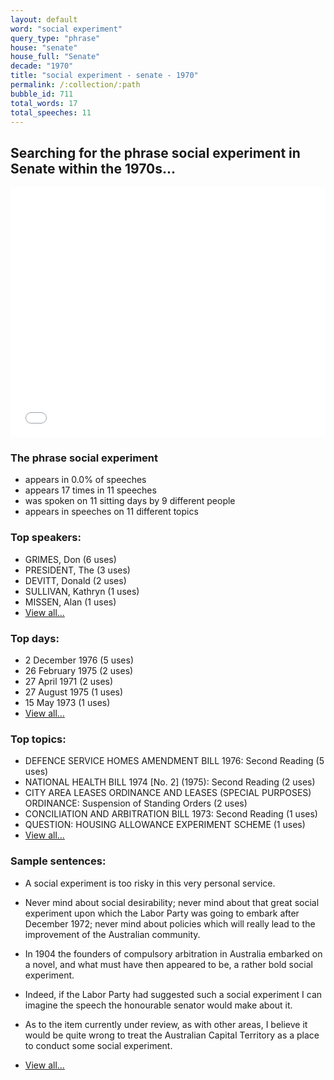 ```yaml
---
layout: default
word: "social experiment"
query_type: "phrase"
house: "senate"
house_full: "Senate"
decade: "1970"
title: "social experiment - senate - 1970"
permalink: /:collection/:path
bubble_id: 711
total_words: 17
total_speeches: 11
---
```



## Searching for the phrase **social experiment** in Senate within the 1970s...

<iframe width="100%" height="400" frameborder="0" scrolling="no" src="//plot.ly/~wragge/711.embed"></iframe>

### The phrase **social experiment**

* appears in 0.0% of speeches
* appears 17 times in 11 speeches
* was spoken on 11 sitting days by 9 different people
* appears in speeches on 11 different topics

### Top speakers:

* GRIMES, Don (6 uses)
* PRESIDENT, The (3 uses)
* DEVITT, Donald (2 uses)
* SULLIVAN, Kathryn (1 uses)
* MISSEN, Alan (1 uses)
* [View all...](speakers/)


### Top days:

* 2 December 1976 (5 uses)
* 26 February 1975 (2 uses)
* 27 April 1971 (2 uses)
* 27 August 1975 (1 uses)
* 15 May 1973 (1 uses)
* [View all...](days/)


### Top topics:

* DEFENCE SERVICE HOMES AMENDMENT BILL 1976: Second Reading (5 uses)
* NATIONAL HEALTH BILL 1974 [No. 2] (1975): Second Reading (2 uses)
* CITY AREA LEASES ORDINANCE AND LEASES (SPECIAL PURPOSES) ORDINANCE: Suspension of Standing Orders (2 uses)
* CONCILIATION AND ARBITRATION BILL 1973: Second Reading (1 uses)
* QUESTION: HOUSING ALLOWANCE EXPERIMENT SCHEME (1 uses)
* [View all...](topics/)


### Sample sentences:

* A <span class="highlight">social experiment</span> is too risky in this very personal service.

* Never mind about social desirability; never mind about that great <span class="highlight">social experiment</span> upon which the Labor Party was going to embark after December 1972; never mind about policies which will really lead to the improvement of the Australian community.

* In 1904 the founders of compulsory arbitration in Australia embarked on a novel, and what must have then appeared to be, a rather bold <span class="highlight">social experiment</span>.

* Indeed, if the Labor Party had suggested such a <span class="highlight">social experiment</span> I can imagine the speech the honourable senator would make about it.

* As to the item currently under review, as with other areas, I believe it would be quite wrong to treat the Australian Capital Territory as a place to conduct some <span class="highlight">social experiment</span>.

* [View all...](contexts/)
